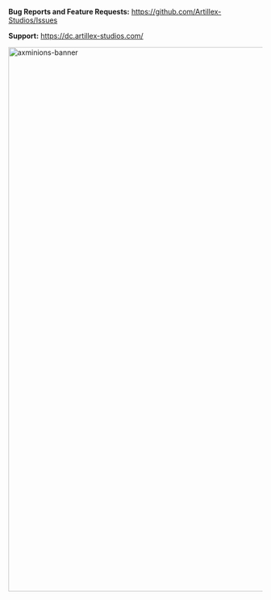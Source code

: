 **Bug Reports and Feature Requests:** https://github.com/Artillex-Studios/Issues

**Support:** https://dc.artillex-studios.com/

<img width="1920" height="1080" alt="axminions-banner" src="https://github.com/user-attachments/assets/384c8403-801e-431c-8bab-30a9e60aec14" />
